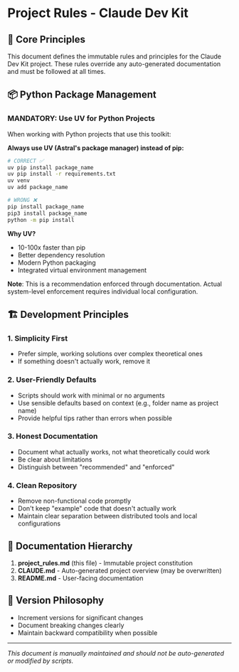 # Project Rules - Claude Dev Kit

## 🚀 Core Principles
This document defines the immutable rules and principles for the Claude Dev Kit project.
These rules override any auto-generated documentation and must be followed at all times.

## 📦 Python Package Management

### MANDATORY: Use UV for Python Projects
When working with Python projects that use this toolkit:

**Always use UV (Astral's package manager) instead of pip:**
```bash
# CORRECT ✅
uv pip install package_name
uv pip install -r requirements.txt
uv venv
uv add package_name

# WRONG ❌
pip install package_name
pip3 install package_name
python -m pip install
```

**Why UV?**
- 10-100x faster than pip
- Better dependency resolution
- Modern Python packaging
- Integrated virtual environment management

**Note**: This is a recommendation enforced through documentation.
Actual system-level enforcement requires individual local configuration.

## 🏗️ Development Principles

### 1. Simplicity First
- Prefer simple, working solutions over complex theoretical ones
- If something doesn't actually work, remove it

### 2. User-Friendly Defaults
- Scripts should work with minimal or no arguments
- Use sensible defaults based on context (e.g., folder name as project name)
- Provide helpful tips rather than errors when possible

### 3. Honest Documentation
- Document what actually works, not what theoretically could work
- Be clear about limitations
- Distinguish between "recommended" and "enforced"

### 4. Clean Repository
- Remove non-functional code promptly
- Don't keep "example" code that doesn't actually work
- Maintain clear separation between distributed tools and local configurations

## 📝 Documentation Hierarchy

1. **project_rules.md** (this file) - Immutable project constitution
2. **CLAUDE.md** - Auto-generated project overview (may be overwritten)
3. **README.md** - User-facing documentation

## 🎯 Version Philosophy

- Increment versions for significant changes
- Document breaking changes clearly
- Maintain backward compatibility when possible

---
*This document is manually maintained and should not be auto-generated or modified by scripts.*
